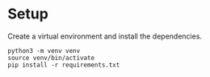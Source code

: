 # Setup

Create a virtual environment and install the dependencies.

```
python3 -m venv venv
source venv/bin/activate
pip install -r requirements.txt
```